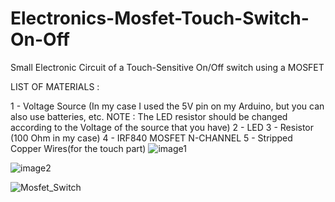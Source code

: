 # Electronics-Mosfet-Touch-Switch-On-Off
Small Electronic Circuit of a Touch-Sensitive On/Off switch using a MOSFET

LIST OF MATERIALS :

1 - Voltage Source (In my case I used the 5V pin on my Arduino, but you can also use batteries, etc. NOTE : The LED resistor should be changed according to the Voltage of the source that you have)
2 - LED
3 - Resistor (100 Ohm in my case)
4 - IRF840 MOSFET N-CHANNEL
5 - Stripped Copper Wires(for the touch part)
![image1](https://github.com/Razvan-Nicholas/Electronics-Mosfet-Touch-Switch-On-Off/assets/129912215/7f89ec72-e4df-4008-887c-181cfe5bd005)

![image2](https://github.com/Razvan-Nicholas/Electronics-Mosfet-Touch-Switch-On-Off/assets/129912215/db215769-df55-4152-baea-97d1b77054fd)

![Mosfet_Switch](https://github.com/Razvan-Nicholas/Electronics-Mosfet-Touch-Switch-On-Off/assets/129912215/8fd7bb54-b07a-422c-81c4-25a324a6bb4b)
